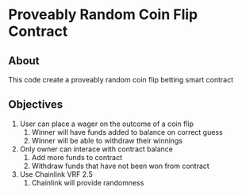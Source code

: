 # Proveably Random Coin Flip Contract

## About

This code create a proveably random coin flip betting smart contract

## Objectives

1. User can place a wager on the outcome of a coin flip
    1. Winner will have funds added to balance on correct guess
    2. Winner will be able to withdraw their winnings
2. Only owner can interace with contract balance
    1. Add more funds to contract
    2. Withdraw funds that have not been won from contract
3. Use Chainlink VRF 2.5
    1. Chainlink will provide randomness
